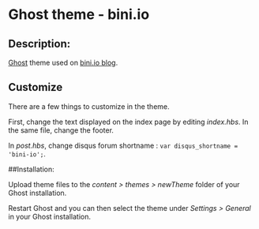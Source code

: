 # Ghost theme - bini.io

## Description:
[Ghost](https://github.com/TryGhost/Ghost) theme used on [bini.io blog](https://blog.bini.io).

## Customize
There are a few things to customize in the theme.

First, change the text displayed on the index page by editing *index.hbs*. In the same file, change the footer.

In *post.hbs*, change disqus forum shortname : `var disqus_shortname = 'bini-io';`.

##Installation:

Upload theme files to the *content > themes > newTheme* folder of your Ghost installation.

Restart Ghost and you can then select the theme under *Settings > General* in your Ghost installation.
